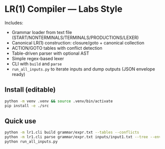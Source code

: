 
# LR(1) Compiler — Labs Style

Includes:
- Grammar loader from text file (START/NONTERMINALS/TERMINALS/PRODUCTIONS/LEXER)
- Canonical LR(1) construction: closure/goto + canonical collection
- ACTION/GOTO tables with conflict detection
- Table-driven parser with optional AST
- Simple regex-based lexer
- CLI with `build` and `parse`
- `run_all_inputs.py` to iterate inputs and dump outputs (JSON envelope ready)

## Install (editable)
```bash
python -m venv .venv && source .venv/bin/activate
pip install -e ./src
```

## Quick use
```bash
python -m lr1.cli build grammar/expr.txt --tables --conflicts
python -m lr1.cli parse grammar/expr.txt inputs/input1.txt --tree --envelope
python run_all_inputs.py
```